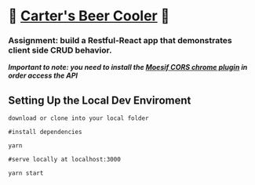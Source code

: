 # 🍻 __[Carter's Beer Cooler](http://carters-beer-cooler.surge.sh/)__ 🍻

### Assignment: build a Restful-React app that demonstrates client side CRUD behavior.

**_Important to note: you need to install the [Moesif CORS chrome plugin](https://chrome.google.com/webstore/detail/moesif-origin-cors-change/digfbfaphojjndkpccljibejjbppifbc?hl=en) in order access the API_**

## Setting Up the Local Dev Enviroment

``` zsh/bash
download or clone into your local folder 

#install dependencies 

yarn

#serve locally at localhost:3000

yarn start

```